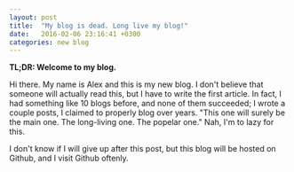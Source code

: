 ```yaml
---
layout: post
title:  "My blog is dead. Long live my blog!"
date:   2016-02-06 23:16:41 +0300
categories: new blog
---
```


**TL;DR: Welcome to my blog.**

Hi there. My name is Alex and this is my new blog. I don't believe that someone will actually read this, but I have to write the first article. In fact, I had something like 10 blogs before, and none of them succeeded; I wrote a couple posts, I claimed to properly blog over years. "This one will surely be the main one. The long-living one. The popelar one." Nah, I'm to lazy for this.

I don't know if I will give up after this post, but this blog will be hosted on Github, and I visit Github oftenly.
